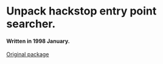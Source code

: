 # Unpack hackstop entry point searcher.

#### Written in 1998 January.

[Original package](https://defacto2.net/f/a72541c)
